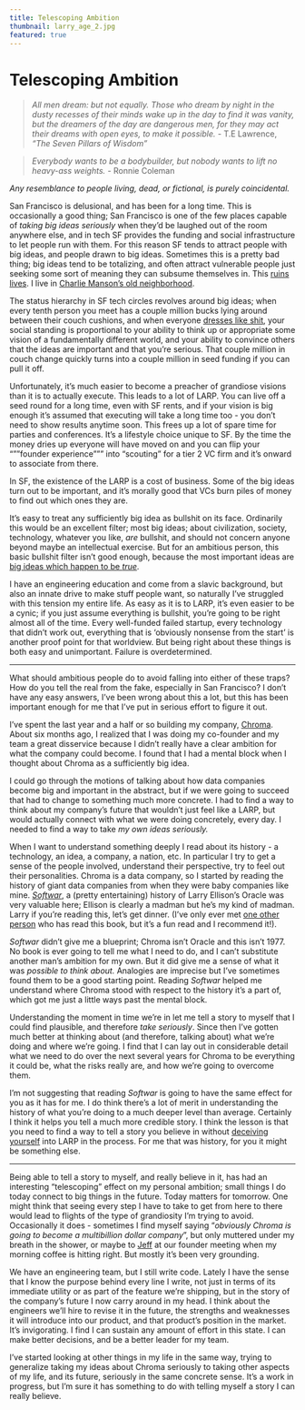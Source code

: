 ```yaml
---
title: Telescoping Ambition
thumbnail: larry_age_2.jpg
featured: true
---
```


# Telescoping Ambition

> *All men dream: but not equally. Those who dream by night in the dusty recesses of their minds wake up in the day to find it was vanity, but the dreamers of the day are dangerous men, for they may act their dreams with open eyes, to make it possible. -* T.E Lawrence, *“The Seven Pillars of Wisdom”*
> 

> *Everybody wants to be a bodybuilder, but nobody wants to lift no heavy-ass weights. -* Ronnie Coleman
> 

*Any resemblance to people living, dead, or fictional, is purely coincidental.* 

San Francisco is delusional, and has been for a long time. This is occasionally a good thing; San Francisco is one of the few places capable of *taking big ideas seriously* when they’d be laughed out of the room anywhere else, and in tech SF provides the funding and social infrastructure to let people run with them. For this reason SF tends to attract people with big ideas, and people drawn to big ideas. Sometimes this is a pretty bad thing; big ideas tend to be totalizing, and often attract vulnerable people just seeking some sort of meaning they can subsume themselves in. This [ruins](https://cathleensdiscoveries.com/livinglifewell/in-defense-of-attempting-hard-things#block-518d47055ad646f187478623f80128d5) [lives](https://www.lesswrong.com/posts/MnFqyPLqbiKL8nSR7/my-experience-at-and-around-miri-and-cfar-inspired-by-zoe). I live in [Charlie Manson’s old neighborhood](https://www.sfgate.com/bayarea/article/The-roots-of-evil-The-Manson-Family-s-SF-11078365.php). 

The status hierarchy in SF tech circles revolves around big ideas; when every tenth person you meet has a couple million bucks lying around between their couch cushions, and when everyone [dresses like shit](https://x.com/atroyn/status/1783568972941865231), your social standing is proportional to your ability to think up or appropriate some vision of a fundamentally different world, and your ability to convince others that the ideas are important and that you’re serious. That couple million in couch change quickly turns into a couple million in seed funding if you can pull it off. 

Unfortunately, it’s much easier to become a preacher of grandiose visions than it is to actually execute. This leads to a lot of LARP. You can live off a seed round for a long time, even with SF rents, and if your vision is big enough it’s assumed that executing will take a long time too - you don’t need to show results anytime soon. This frees up a lot of spare time for parties and conferences. It’s a lifestyle choice unique to SF. By the time the money dries up everyone will have moved on and you can flip your “””founder experience””” into “scouting” for a tier 2 VC firm and it’s onward to associate from there. 

In SF, the existence of the LARP is a cost of business. Some of the big ideas turn out to be important, and it’s morally good that VCs burn piles of money to find out which ones they are. 

It’s easy to treat any sufficiently big idea as bullshit on its face. Ordinarily this would be an excellent filter; most big ideas; about civilization, society, technology, whatever you like, *are* bullshit, and should not concern anyone beyond maybe an intellectual exercise. But for an ambitious person, this basic bullshit filter isn’t good enough, because the most important ideas are [big ideas which happen to be *true*](https://genius.com/Peter-thiel-zero-to-one-chapter-8-secrets-annotated). 

I have an engineering education and come from a slavic background, but also an innate drive to make stuff people want, so naturally I’ve struggled with this tension my entire life. As easy as it is to LARP, it’s even easier to be a cynic; if you just assume everything is bullshit, you’re going to be right almost all of the time. Every well-funded failed startup, every technology that didn’t work out, everything that is ‘obviously nonsense from the start’ is another proof point for that worldview. But being right about these things is both easy and unimportant. Failure is overdetermined. 

---

What should ambitious people do to avoid falling into either of these traps? How do you tell the real from the fake, especially in San Francisco? I don’t have any easy answers, I’ve been wrong about this a lot, but this has been important enough for me that I’ve put in serious effort to figure it out. 

I’ve spent the last year and a half or so building my company, [Chroma](https://www.trychroma.com/). About six months ago, I realized that I was doing my co-founder and my team a great disservice because I didn’t really have a clear ambition for what the company could become. I found that I had a mental block when I thought about Chroma as a sufficiently big idea. 

I could go through the motions of talking about how data companies become big and important in the abstract, but if we were going to succeed that had to change to something much more concrete. I had to find a way to think about my company’s future that wouldn’t just feel like a LARP, but would actually connect with what we were doing concretely, every day. I needed to find a way to take *my own ideas seriously.* 

When I want to understand something deeply I read about its history - a technology, an idea, a company, a nation, etc. In particular I try to get a sense of the people involved, understand their perspective, try to feel out their personalities. Chroma is a data company, so I started by reading the history of giant data companies from when they were baby companies like mine. [*Softwar*](https://www.amazon.com/Softwar-Intimate-Portrait-Ellison-Oracle/dp/0743225058), a (pretty entertaining) history of Larry Ellison’s Oracle was very valuable here; Ellison is clearly a madman but he’s my kind of madman. Larry if you’re reading this, let’s get dinner. (I’ve only ever met [one other person](https://x.com/atroyn/status/1757187334112780591) who has read this book, but it’s a fun read and I recommend it!). 

*Softwar* didn’t give me a blueprint; Chroma isn’t Oracle and this isn’t 1977. No book is ever going to tell me what I need to do, and I can’t substitute another man’s ambition for my own. But it did give me a sense of what it was *possible to think about.* Analogies are imprecise but I’ve sometimes found them to be a good starting point. Reading *Softwar* helped me understand where Chroma stood with respect to the history it’s a part of, which got me just a little ways past the mental block. 

Understanding the moment in time we’re in let me tell a story to myself that I could find plausible, and therefore *take seriously*. Since then I’ve gotten much better at thinking about (and therefore, talking about) what we’re doing and where we’re going. I find that I can lay out in considerable detail what we need to do over the next several years for Chroma to be everything it could be, what the risks really are, and how we’re going to overcome them. 

I’m not suggesting that reading *Softwar* is going to have the same effect for you as it has for me. I do think there’s a lot of merit in understanding the history of what you’re doing to a much deeper level than average. Certainly I think it helps you tell a much more credible story. I think the lesson is that you need to find a way to tell a story you believe in without [deceiving yourself](https://www.goodreads.com/book/show/124603.Culture_and_Value) into LARP in the process. For me that was history, for you it might be something else. 

---

Being able to tell a story to myself, and really believe in it, has had an interesting “telescoping” effect on my personal ambition; small things I do today connect to big things in the future. Today matters for tomorrow. One might think that seeing every step I have to take to get from here to there would lead to flights of the type of grandiosity I’m trying to avoid. Occasionally it does - sometimes I find myself saying “*obviously Chroma is going to become a multibillion dollar company*”, but only muttered under my breath in the shower, or maybe to [Jeff](https://x.com/jeffreyhuber) at our founder meeting when my morning coffee is hitting right. But mostly it’s been very grounding. 

We have an engineering team, but I still write code. Lately I have the sense that I know the purpose behind every line I write, not just in terms of its immediate utility or as part of the feature we’re shipping, but in the story of the company’s future I now carry around in my head. I think about the engineers we’ll hire to revise it in the future, the strengths and weaknesses it will introduce into our product, and that product’s position in the market. It’s invigorating. I find I can sustain any amount of effort in this state. I can make better decisions, and be a better leader for my team.

I’ve started looking at other things in my life in the same way, trying to generalize taking my ideas about Chroma seriously to taking other aspects of my life, and its future, seriously in the same concrete sense. It’s a work in progress, but I’m sure it has something to do with telling myself a story I can really believe.